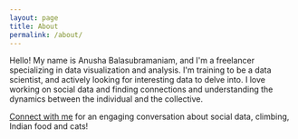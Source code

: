 ```yaml
---
layout: page
title: About
permalink: /about/
---
```


Hello! My name is Anusha Balasubramaniam, and I'm a freelancer specializing in data visualization and analysis. I'm training to be a data scientist, and actively looking for interesting data to delve into. I love working on social data and finding connections and understanding the dynamics between the individual and the collective. 

[Connect with me](mailto:hello@anushab.com) for an engaging conversation about social data, climbing, Indian food and cats!